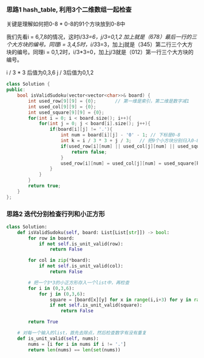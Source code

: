 ### 思路1 hash_table, 利用3个二维数组一起检查

关键是理解如何把0-8 * 0-8的91个方块放到0-8中

我们先看i = 6,7,8的情况，这时i/3*3=6，j/3=0,1,2 加上就是（678）最后一行的三个大方块的编号。同理i = 3,4,5时，i/3*3=3，加上j就是（345）第二行三个大方块的编号。同理i = 0,1,2时，i/3*3=0，加上j/3就是（012）第一行三个大方块的编号。

i / 3 * 3 后值为0,3,6
j / 3后值为0,1,2

```cpp
class Solution {
public:
    bool isValidSudoku(vector<vector<char>>& board) {
        int used_row[9][9] = {0};       // 第一维是索引，第二维是数字减1
        int used_col[9][9] = {0};
        int used_square[9][9] = {0};
        for(int i = 0; i < board.size(); i++){
            for(int j = 0; j < board[i].size(); j++){
                if(board[i][j] != '.'){
                    int num = board[i][j] - '0' - 1; // 下标是0-8
                    int k = i / 3 * 3 + j / 3;   // 把9个小方块分别归入0-8中
                    if(used_row[i][num] || used_col[j][num] || used_square[k][num]){
                        return false;
                    }
                    used_row[i][num] = used_col[j][num] = used_square[k][num] = 1;
                }
            }
        }
        return true;
    }
};
```

### 思路2 迭代分别检查行列和小正方形

```python
class Solution:
    def isValidSudoku(self, board: List[List[str]]) -> bool:
        for row in board:
            if not self.is_unit_valid(row):
                return False

        for col in zip(*board):
            if not self.is_unit_valid(col):
                return False

        # 把一个3*3的小正方形存入一个list中，再检查
        for i in (0,3,6):
            for j in (0,3,6):
                square = [board[x][y] for x in range(i,i+3) for y in range(j,j+3)]
                if not self.is_unit_valid(square):
                    return False

        return True

    # 对每一个输入的list，首先去除点，然后检查数字有没有重复
    def is_unit_valid(self, nums):
        nums = [i for i in nums if i != '.']
        return len(nums) == len(set(nums))
```